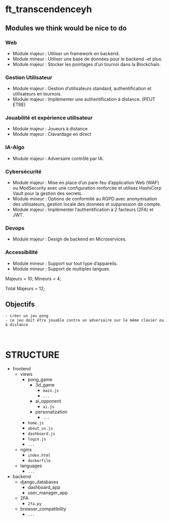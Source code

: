 # ft_transcendenceyh

## Modules we think would be nice to do

### Web
- Module majeur : Utiliser un framework en backend.
- Module mineur : Utiliser une base de données pour le backend -et plus.
- Module majeur : Stocker les pointages d’un tournoi dans la Blockchain.

### Gestion Utilisateur
- Module majeur : Gestion d’utilisateurs standard, authentification et utilisateurs en tournois.
- Module majeur : Implémenter une authentification à distance. (PEUT ETRE)

### Jouabilité et expérience utilisateur
- Module majeur : Joueurs à distance
- Module majeur : Clavardage en direct

### IA-Algo
- Module majeur : Adversaire contrôlé par IA.

### Cybersécurité
- Module majeur : Mise en place d’un pare-feu d’application Web (WAF) ou
ModSecurity avec une configuration renforcée et utilisez HashiCorp Vault pour la
gestion des secrets.
- Module mineur : Options de conformité au RGPD avec anonymisation des utilisateurs, gestion locale des données et suppression de compte.
- Module majeur : Implémenter l’authentification à 2 facteurs (2FA) et JWT.

### Devops
- Module majeur : Design de backend en Microservices.

### Accessibilité
- Module mineur : Support sur tout type d’appareils.
- Module mineur : Support de multiples langues.

Majeurs = 10;
Mineurs = 4;

Total Majeurs = 12;

## Objectifs
	- créer un jeu pong
	- ce jeu doit être jouable contre un adversaire sur le même clavier ou à distance

&nbsp;

# STRUCTURE

- frontend
	- views
		- pong_game
			- 3d_game
				- `main.js`
				- `...`
			- ai_opponent
				- `ai.js`
			- personalization
				- `...`
		- `home.js`
		- `about_us.js`
		- `dashboard.js`
		- `login.js`
		- `...`
	- nginx
		- `index.html`
		- `dockerfile`
	- languages
		- `...`
- backend
	- django_databases
		- dashboard_app
		- user_manager_app
	- 2FA
		- `2fa.py`
	- browser_compatibility
		- `...`



